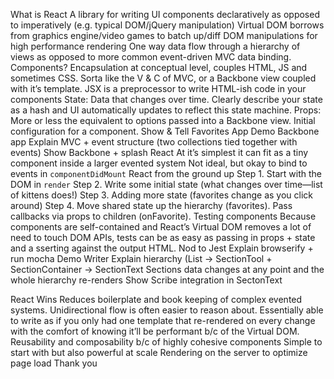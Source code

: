 What is React
A library for writing UI components declaratively as opposed to imperatively (e.g. typical DOM/jQuery manipulation)
Virtual DOM borrows from graphics engine/video games to batch up/diff DOM manipulations for high performance rendering
One way data flow through a hierarchy of views as opposed to more common event-driven MVC data binding.
Components?
Encapsulation at conceptual level,  couples HTML, JS and sometimes CSS. Sorta like the V & C of MVC, or a Backbone view coupled with it’s template.
JSX is a preprocessor to write HTML-ish code in your components
State: Data that changes over time. Clearly describe your state as a hash and UI automatically updates to reflect this state machine.
Props: More or less the equivalent to options passed into a Backbone view. Initial configuration for a component.
Show & Tell Favorites App
Demo Backbone app
Explain MVC + event structure (two collections tied together with events)
Show Backbone + splash React
At it’s simplest it can fit as a tiny component inside a larger evented system
Not ideal, but okay to bind to events in `componentDidMount`
React from the ground up
Step 1. Start with the DOM in `render`
Step 2. Write some initial state (what changes over time—list of kittens does!)
Step 3. Adding more state (favorites change as you click around)
Step 4. Move shared state up the hierarchy (favorites). Pass callbacks via props to children (onFavorite).
Testing components
Because components are self-contained and React’s Virtual DOM removes a lot of need to touch DOM APIs, tests can be as easy as passing in props + state and a
sserting against the output HTML.
Nod to Jest
Explain browserify + run mocha
Demo Writer
Explain hierarchy (List -> SectionTool + SectionContainer -> SectionText
Sections data changes at any point and the whole hierarchy re-renders
Show Scribe integration in SectonText

React Wins
Reduces boilerplate and book keeping of complex evented systems. Unidirectional flow is often easier to reason about.
Essentially able to write as if you only had one template that re-rendered on every change with the comfort of knowing it’ll be performant b/c of the Virtual DOM. 
Reusability and composability b/c of highly cohesive components
Simple to start with but also powerful at scale
Rendering on the server to optimize page load
Thank you
